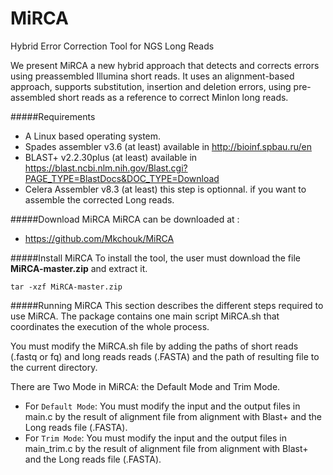 # MiRCA
Hybrid Error Correction Tool for NGS Long Reads


We present MiRCA a new hybrid approach that detects and corrects errors using preassembled Illumina short reads. It uses an alignment-based approach, supports substitution, insertion and deletion errors, using pre-assembled short reads as a reference to correct MinIon long reads.

#####Requirements

- A Linux based operating system.
- Spades assembler v3.6 (at least) available in http://bioinf.spbau.ru/en
- BLAST+ v2.2.30plus (at least) available in https://blast.ncbi.nlm.nih.gov/Blast.cgi?PAGE_TYPE=BlastDocs&DOC_TYPE=Download
- Celera Assembler v8.3 (at least) this step is optionnal. if you want to assemble the corrected Long reads.

#####Download MiRCA
MiRCA can be downloaded at : 
- https://github.com/Mkchouk/MiRCA

#####Install MiRCA
To install the tool, the user must download the file **MiRCA-master.zip** and extract it.
```
tar -xzf MiRCA-master.zip
```
#####Running MiRCA
This section describes the different steps required to use MiRCA. 
The package contains one main script MiRCA.sh that coordinates the execution of the whole process.

You must modify the MiRCA.sh file by adding the paths of short reads  (.fastq or fq) and long reads reads (.FASTA) and the path of resulting file to the current directory.

There are Two Mode in MiRCA: the Default Mode and Trim Mode.
- For `Default Mode`: You must modify the input and the output files in main.c by the result of alignment file from alignment with Blast+ and the Long reads file (.FASTA).
- For `Trim Mode`: You must modify the input and the output files in main_trim.c by the result of alignment file from alignment with Blast+ and the Long reads file (.FASTA).




